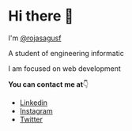<h1>Hi there 👋</h1>

<p>I'm <a href="https://www.instagram.com/rojasagusf/" target="-BLANK">@rojasagusf</a></p>
<p>A student of engineering informatic</p>

<p>I am focused on web development</p>

<p><b>You can contact me at</b>👇</p>
  <ul>
    <li><a href="https://www.linkedin.com/in/rojasagusf/">Linkedin</a>
    <li><a href="https://www.instagram.com/rojasagusf/">Instagram</a>
    <li><a href="https://twitter.com/rojasagusff">Twitter</a>
